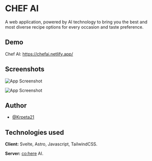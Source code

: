 
# CHEF AI

A web application, powered by AI technology to bring you the best and most diverse recipe options for every occasion and taste preference.


## Demo

Chef AI: https://chefai.netlify.app/


## Screenshots

![App Screenshot](https://i.postimg.cc/g2PFpvNv/CHEFAI1.png)

![App Screenshot](https://i.postimg.cc/mgNxgt5K/CHEFAI2.png)

## Author

- [@Krpeta21](https://github.com/Krpeta21)


## Technologies used

**Client:** Svelte, Astro, Javascript, TailwindCSS.

**Server:** [co:here](https://cohere.ai/) AI.

